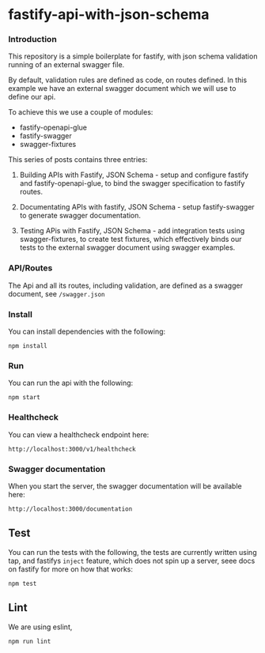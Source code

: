 # fastify-api-with-json-schema

### Introduction
This repository is a simple boilerplate for fastify, with json schema validation running of an external swagger file.

By default, validation rules are defined as code, on routes defined. In this example we have an external swagger document which we will use to define our api.

To achieve this we use a couple of modules:

- fastify-openapi-glue
- fastify-swagger
- swagger-fixtures
 
This series of posts contains three entries: 
 
1. Building APIs with Fastify, JSON Schema - setup and configure fastify and fastify-openapi-glue, to bind the swagger specification to fastify routes.
 
2. Documentating APIs with fastify, JSON Schema - setup fastify-swagger to generate swagger documentation.
 
3. Testing APis with Fastify, JSON Schema - add integration tests using swagger-fixtures, to create test fixtures, which effectively binds our tests to the external swagger document using swagger examples.

### API/Routes

The Api and all its routes,  including validation, are defined as a swagger document, see `/swagger.json`

### Install

You can install dependencies with the following:

`npm install`

### Run

You can run the api with the following:

`npm start`

### Healthcheck

You can view a healthcheck endpoint here:

`http://localhost:3000/v1/healthcheck`


### Swagger documentation

When you start the server, the swagger documentation will be available here:

`http://localhost:3000/documentation`


## Test

You can run the tests with the following, the tests are currently written using tap, and fastifys `inject` feature, which does not spin up a server, seee docs on fastify for more on how that works:

`npm test`

## Lint

We are using eslint, 

`npm run lint`
